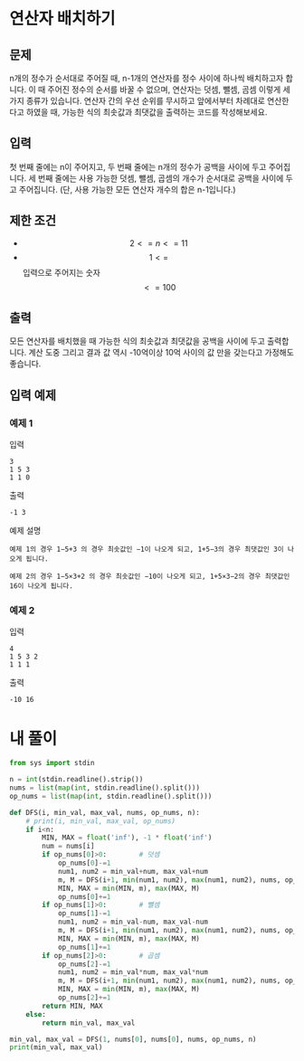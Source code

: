 # 연산자 배치하기
## 문제
n개의 정수가 순서대로 주어질 때, n-1개의 연산자를 정수 사이에 하나씩 배치하고자 합니다. 이 때 주어진 정수의 순서를 바꿀 수 없으며, 연산자는 덧셈, 뺄셈, 곰셈 이렇게 세 가지 종류가 있습니다. 연산자 간의 우선 순위를 무시하고 앞에서부터 차례대로 연산한다고 하였을 때, 가능한 식의 최솟값과 최댓값을 출력하는 코드를 작성해보세요.

## 입력
첫 번째 줄에는 n이 주어지고, 두 번째 줄에는 n개의 정수가 공백을 사이에 두고 주어집니다. 세 번째 줄에는 사용 가능한 덧셈, 뺄셈, 곱셈의 개수가 순서대로 공백을 사이에 두고 주어집니다. (단, 사용 가능한 모든 연산자 개수의 합은 n-1입니다.)

## 제한 조건
- $$2<=n<=11$$
- $$1<=$$ 입력으로 주어지는 숫자 $$<=100$$

## 출력
모든 연산자를 배치했을 때 가능한 식의 최솟값과 최댓값을 공백을 사이에 두고 출력합니다. 계산 도중 그리고 결과 값 역시 -10억이상 10억 사이의 값 만을 갖는다고 가정해도 좋습니다.

## 입력 예제
### 예제 1
입력
```
3
1 5 3
1 1 0
```
출력
```
-1 3
```
예제 설명
```
예제 1의 경우 1−5+3 의 경우 최솟값인 −1이 나오게 되고, 1+5−3의 경우 최댓값인 3이 나오게 됩니다.

예제 2의 경우 1−5×3+2 의 경우 최솟값인 −10이 나오게 되고, 1+5×3−2의 경우 최댓값인 16이 나오게 됩니다.
```
### 예제 2
입력
```
4
1 5 3 2
1 1 1
```
출력
```
-10 16
```
# 내 풀이
```python
from sys import stdin

n = int(stdin.readline().strip())
nums = list(map(int, stdin.readline().split()))
op_nums = list(map(int, stdin.readline().split()))

def DFS(i, min_val, max_val, nums, op_nums, n):
    # print(i, min_val, max_val, op_nums)
    if i<n:
        MIN, MAX = float('inf'), -1 * float('inf')
        num = nums[i]
        if op_nums[0]>0:        # 덧셈
            op_nums[0]-=1
            num1, num2 = min_val+num, max_val+num
            m, M = DFS(i+1, min(num1, num2), max(num1, num2), nums, op_nums, n)
            MIN, MAX = min(MIN, m), max(MAX, M)
            op_nums[0]+=1
        if op_nums[1]>0:        # 뺄셈
            op_nums[1]-=1
            num1, num2 = min_val-num, max_val-num
            m, M = DFS(i+1, min(num1, num2), max(num1, num2), nums, op_nums, n)
            MIN, MAX = min(MIN, m), max(MAX, M)
            op_nums[1]+=1
        if op_nums[2]>0:        # 곱셈
            op_nums[2]-=1
            num1, num2 = min_val*num, max_val*num
            m, M = DFS(i+1, min(num1, num2), max(num1, num2), nums, op_nums, n)
            MIN, MAX = min(MIN, m), max(MAX, M)
            op_nums[2]+=1
        return MIN, MAX
    else:
        return min_val, max_val

min_val, max_val = DFS(1, nums[0], nums[0], nums, op_nums, n)
print(min_val, max_val)
```
